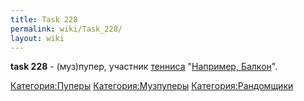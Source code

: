 ```yaml
---
title: Task 228
permalink: wiki/Task_228/
layout: wiki
---
```


**task 228** - (муз)пупер, участник [тенниса](теннис "wikilink")
"[Например, Балкон](Например,_Балкон "wikilink")".

[Категория:Пуперы](Категория:Пуперы "wikilink")
[Категория:Музпуперы](Категория:Музпуперы "wikilink")
[Категория:Рандомщики](Категория:Рандомщики "wikilink")
